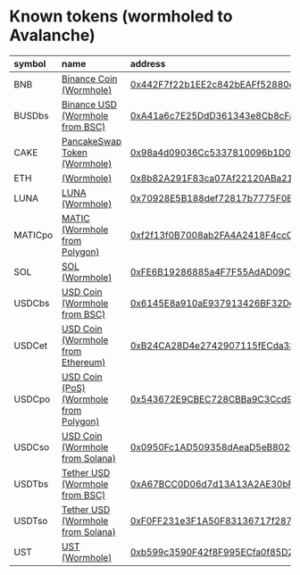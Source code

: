 
Known tokens (wormholed to Avalanche)
===================================
  
| symbol   | name                                                                             | address                                                                                                             | origin   | sourceAddress                                                                                                            | symbol   |
|:---------|:---------------------------------------------------------------------------------|:--------------------------------------------------------------------------------------------------------------------|:---------|:-------------------------------------------------------------------------------------------------------------------------|:-----------------|
| BNB      | [Binance Coin (Wormhole)](http://coingecko.com/en/coins/binance-coin)            | [0x442F7f22b1EE2c842bEAFf52880d4573E9201158](https://snowtrace.io/token/0x442F7f22b1EE2c842bEAFf52880d4573E9201158) | bsc      | [0xbb4CdB9CBd36B01bD1cBaEBF2De08d9173bc095c](https://bscscan.com/address/0xbb4CdB9CBd36B01bD1cBaEBF2De08d9173bc095c)     | BNB              |
| BUSDbs   | [Binance USD (Wormhole from BSC)](http://coingecko.com/en/coins/binance-usd)     | [0xA41a6c7E25DdD361343e8Cb8cFa579bbE5eEdb7a](https://snowtrace.io/token/0xA41a6c7E25DdD361343e8Cb8cFa579bbE5eEdb7a) | bsc      | [0xe9e7cea3dedca5984780bafc599bd69add087d56](https://bscscan.com/address/0xe9e7cea3dedca5984780bafc599bd69add087d56)     | BUSDbs           |
| CAKE     | [PancakeSwap Token (Wormhole)](http://coingecko.com/en/coins/pancakeswap)        | [0x98a4d09036Cc5337810096b1D004109686E56Afc](https://snowtrace.io/token/0x98a4d09036Cc5337810096b1D004109686E56Afc) | bsc      | [0x0e09fabb73bd3ade0a17ecc321fd13a19e81ce82](https://bscscan.com/address/0x0e09fabb73bd3ade0a17ecc321fd13a19e81ce82)     | CAKE             |
| ETH      | [ (Wormhole)](http://coingecko.com/en/coins/ether)                               | [0x8b82A291F83ca07Af22120ABa21632088fC92931](https://snowtrace.io/token/0x8b82A291F83ca07Af22120ABa21632088fC92931) | ethereum | [0xc02aaa39b223fe8d0a0e5c4f27ead9083c756cc2](https://etherscan.io/address/0xc02aaa39b223fe8d0a0e5c4f27ead9083c756cc2)    | ETH              |
| LUNA     | [LUNA (Wormhole)](http://coingecko.com/en/coins/terra-luna)                      | [0x70928E5B188def72817b7775F0BF6325968e563B](https://snowtrace.io/token/0x70928E5B188def72817b7775F0BF6325968e563B) | terra    | [uluna](https://finder.terra.money/columbus-5/address/uluna)                                                             | LUNA             |
| MATICpo  | [MATIC (Wormhole from Polygon)](http://coingecko.com/en/coins/polygon)           | [0xf2f13f0B7008ab2FA4A2418F4ccC3684E49D20Eb](https://snowtrace.io/token/0xf2f13f0B7008ab2FA4A2418F4ccC3684E49D20Eb) | polygon  | [0x0d500b1d8e8ef31e21c99d1db9a6444d3adf1270](https://polygonscan.com/address/0x0d500b1d8e8ef31e21c99d1db9a6444d3adf1270) | MATICpo          |
| SOL      | [SOL (Wormhole)](http://coingecko.com/en/coins/solana)                           | [0xFE6B19286885a4F7F55AdAD09C3Cd1f906D2478F](https://snowtrace.io/token/0xFE6B19286885a4F7F55AdAD09C3Cd1f906D2478F) | solana   | [So11111111111111111111111111111111111111112](https://solscan.io/address/So11111111111111111111111111111111111111112)    | SOL              |
| USDCbs   | [USD Coin (Wormhole from BSC)](http://coingecko.com/en/coins/usd-coin)           | [0x6145E8a910aE937913426BF32De2b26039728ACF](https://snowtrace.io/token/0x6145E8a910aE937913426BF32De2b26039728ACF) | bsc      | [0x8ac76a51cc950d9822d68b83fe1ad97b32cd580d](https://bscscan.com/address/0x8ac76a51cc950d9822d68b83fe1ad97b32cd580d)     | USDCbs           |
| USDCet   | [USD Coin (Wormhole from Ethereum)](http://coingecko.com/en/coins/usd-coin)      | [0xB24CA28D4e2742907115fECda335b40dbda07a4C](https://snowtrace.io/token/0xB24CA28D4e2742907115fECda335b40dbda07a4C) | ethereum | [0xa0b86991c6218b36c1d19d4a2e9eb0ce3606eb48](https://etherscan.io/address/0xa0b86991c6218b36c1d19d4a2e9eb0ce3606eb48)    | USDCet           |
| USDCpo   | [USD Coin (PoS) (Wormhole from Polygon)](http://coingecko.com/en/coins/usd-coin) | [0x543672E9CBEC728CBBa9C3Ccd99ed80aC3607FA8](https://snowtrace.io/token/0x543672E9CBEC728CBBa9C3Ccd99ed80aC3607FA8) | polygon  | [0x2791bca1f2de4661ed88a30c99a7a9449aa84174](https://polygonscan.com/address/0x2791bca1f2de4661ed88a30c99a7a9449aa84174) | USDCpo           |
| USDCso   | [USD Coin (Wormhole from Solana)](http://coingecko.com/en/coins/usd-coin)        | [0x0950Fc1AD509358dAeaD5eB8020a3c7d8b43b9DA](https://snowtrace.io/token/0x0950Fc1AD509358dAeaD5eB8020a3c7d8b43b9DA) | solana   | [EPjFWdd5AufqSSqeM2qN1xzybapC8G4wEGGkZwyTDt1v](https://solscan.io/address/EPjFWdd5AufqSSqeM2qN1xzybapC8G4wEGGkZwyTDt1v)  | USDCso           |
| USDTbs   | [Tether USD (Wormhole from BSC)](http://coingecko.com/en/coins/tether)           | [0xA67BCC0D06d7d13A13A2AE30bF30f1B434f5a28B](https://snowtrace.io/token/0xA67BCC0D06d7d13A13A2AE30bF30f1B434f5a28B) | bsc      | [0x55d398326f99059fF775485246999027B3197955](https://bscscan.com/address/0x55d398326f99059fF775485246999027B3197955)     | USDTbs           |
| USDTso   | [Tether USD (Wormhole from Solana)](http://coingecko.com/en/coins/tether)        | [0xF0FF231e3F1A50F83136717f287ADAB862f89431](https://snowtrace.io/token/0xF0FF231e3F1A50F83136717f287ADAB862f89431) | solana   | [Es9vMFrzaCERmJfrF4H2FYD4KCoNkY11McCe8BenwNYB](https://solscan.io/address/Es9vMFrzaCERmJfrF4H2FYD4KCoNkY11McCe8BenwNYB)  | USDTso           |
| UST      | [UST (Wormhole)](http://coingecko.com/en/coins/terra-usd)                        | [0xb599c3590F42f8F995ECfa0f85D2980B76862fc1](https://snowtrace.io/token/0xb599c3590F42f8F995ECfa0f85D2980B76862fc1) | terra    | [uusd](https://finder.terra.money/columbus-5/address/uusd)                                                               | UST              |